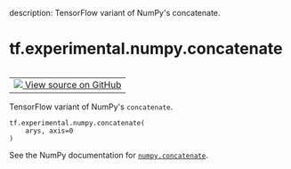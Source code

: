 description: TensorFlow variant of NumPy's concatenate.

<div itemscope itemtype="http://developers.google.com/ReferenceObject">
<meta itemprop="name" content="tf.experimental.numpy.concatenate" />
<meta itemprop="path" content="Stable" />
</div>

# tf.experimental.numpy.concatenate

<!-- Insert buttons and diff -->

<table class="tfo-notebook-buttons tfo-api nocontent" align="left">
<td>
  <a target="_blank" href="https://github.com/tensorflow/tensorflow/blob/r2.4/tensorflow/python/ops/numpy_ops/np_math_ops.py#L1158-L1166">
    <img src="https://www.tensorflow.org/images/GitHub-Mark-32px.png" />
    View source on GitHub
  </a>
</td>
</table>



TensorFlow variant of NumPy's `concatenate`.

<pre class="devsite-click-to-copy prettyprint lang-py tfo-signature-link">
<code>tf.experimental.numpy.concatenate(
    arys, axis=0
)
</code></pre>



<!-- Placeholder for "Used in" -->

See the NumPy documentation for [`numpy.concatenate`](https://numpy.org/doc/1.16/reference/generated/numpy.concatenate.html).
